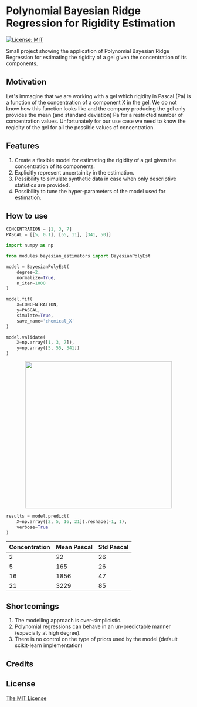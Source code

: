 
# Polynomial Bayesian Ridge Regression for Rigidity Estimation

[![License: MIT](https://img.shields.io/badge/License-MIT-yellow.svg)](https://opensource.org/licenses/MIT)

Small project showing the application of Polynomial Bayesian Ridge Regression for estimating the rigidity of a gel given the concentration of its components.

## Motivation

Let's immagine that we are working with a gel which rigidity in Pascal (Pa) is a function of the concentration of a component X in the gel. We do not know how this function looks like and the company producing the gel only provides the mean (and standard deviation) Pa for a restricted number of concentration values. Unfortunately for our use case we need to know the regidity of the gel for all the possible values of concentration.

## Features

1. Create a flexible model for estimating the rigidity of a gel given the concentration of its components.
2. Explicitly represent uncertainity in the estimation.
3. Possibility to simulate synthetic data in case when only descriptive statistics are provided.
4. Possibility to tune the hyper-parameters of the model used for estimation.

## How to use  

```python
CONCENTRATION = [1, 3, 7]
PASCAL = [[5, 0.1], [55, 11], [341, 50]]
```

```python
import numpy as np

from modules.bayesian_estimators import BayesianPolyEst

model = BayesianPolyEst(
    degree=2,
    normalize=True,
    n_iter=1000
)
```

```python
model.fit(
    X=CONCENTRATION,
    y=PASCAL,
    simulate=True,
    save_name='chemical_X'
)
```

```python
model.validate(
    X=np.array([1, 3, 7]),
    y=np.array([5, 55, 341])
)
```  
  
<p align="center">   
  <img width="400" height="400" src="https://github.com/vb690/bazaar/blob/master/shops/pascal_estimator/results/images/chemical_X.png">
</p>   
  
```python
results = model.predict(
    X=np.array([2, 5, 16, 21]).reshape(-1, 1),
    verbose=True
)
```
| Concentration | Mean Pascal | Std Pascal |
|---------------|-------------|------------|
|       2       |      22     |     26     |
|       5       |     165     |     26     |
|       16      |     1856    |     47     |
|       21      |     3229    |     85     |

## Shortcomings

1. The modelling approach is over-simplicistic.  
2. Polynomial regressions can behave in an un-predictable manner (expecially at high degree).
3. There is no control on the type of priors used by the model (default scikit-learn implementation)

## Credits

## License

[The MIT License](https://github.com/vb690/bazaar/blob/master/LICENSE)
